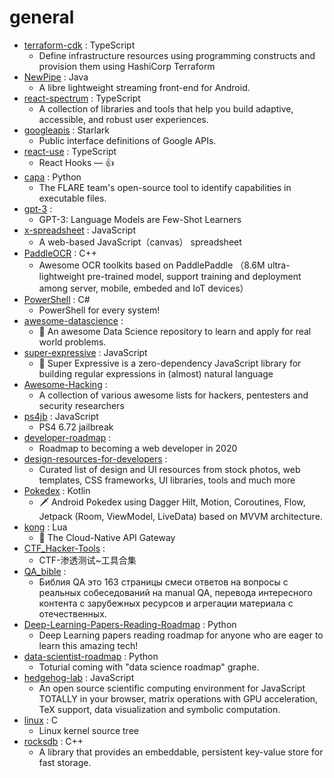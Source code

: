 # general
- [terraform-cdk](https://github.com/hashicorp/terraform-cdk) : TypeScript
  - Define infrastructure resources using programming constructs and provision them using HashiCorp Terraform
- [NewPipe](https://github.com/TeamNewPipe/NewPipe) : Java
  - A libre lightweight streaming front-end for Android.
- [react-spectrum](https://github.com/adobe/react-spectrum) : TypeScript
  - A collection of libraries and tools that help you build adaptive, accessible, and robust user experiences.
- [googleapis](https://github.com/googleapis/googleapis) : Starlark
  - Public interface definitions of Google APIs.
- [react-use](https://github.com/streamich/react-use) : TypeScript
  - React Hooks — 👍
- [capa](https://github.com/fireeye/capa) : Python
  - The FLARE team's open-source tool to identify capabilities in executable files.
- [gpt-3](https://github.com/openai/gpt-3) : 
  - GPT-3: Language Models are Few-Shot Learners
- [x-spreadsheet](https://github.com/myliang/x-spreadsheet) : JavaScript
  - A web-based JavaScript（canvas） spreadsheet
- [PaddleOCR](https://github.com/PaddlePaddle/PaddleOCR) : C++
  - Awesome OCR toolkits based on PaddlePaddle （8.6M ultra-lightweight pre-trained model, support training and deployment among server, mobile, embeded and IoT devices）
- [PowerShell](https://github.com/PowerShell/PowerShell) : C#
  - PowerShell for every system!
- [awesome-datascience](https://github.com/academic/awesome-datascience) : 
  - 📝 An awesome Data Science repository to learn and apply for real world problems.
- [super-expressive](https://github.com/francisrstokes/super-expressive) : JavaScript
  - 🦜 Super Expressive is a zero-dependency JavaScript library for building regular expressions in (almost) natural language
- [Awesome-Hacking](https://github.com/Hack-with-Github/Awesome-Hacking) : 
  - A collection of various awesome lists for hackers, pentesters and security researchers
- [ps4jb](https://github.com/sleirsgoevy/ps4jb) : JavaScript
  - PS4 6.72 jailbreak
- [developer-roadmap](https://github.com/kamranahmedse/developer-roadmap) : 
  - Roadmap to becoming a web developer in 2020
- [design-resources-for-developers](https://github.com/bradtraversy/design-resources-for-developers) : 
  - Curated list of design and UI resources from stock photos, web templates, CSS frameworks, UI libraries, tools and much more
- [Pokedex](https://github.com/skydoves/Pokedex) : Kotlin
  - 🗡️ Android Pokedex using Dagger Hilt, Motion, Coroutines, Flow, Jetpack (Room, ViewModel, LiveData) based on MVVM architecture.
- [kong](https://github.com/Kong/kong) : Lua
  - 🦍 The Cloud-Native API Gateway
- [CTF_Hacker-Tools](https://github.com/Harveysn0w/CTF_Hacker-Tools) : 
  - CTF-渗透测试~工具合集
- [QA_bible](https://github.com/Vladislav610/QA_bible) : 
  - Библия QA это 163 страницы смеси ответов на вопросы с реальных собеседований на manual QA, перевода интересного контента с зарубежных ресурсов и агрегации материала с отечественных.
- [Deep-Learning-Papers-Reading-Roadmap](https://github.com/floodsung/Deep-Learning-Papers-Reading-Roadmap) : Python
  - Deep Learning papers reading roadmap for anyone who are eager to learn this amazing tech!
- [data-scientist-roadmap](https://github.com/MrMimic/data-scientist-roadmap) : Python
  - Toturial coming with "data science roadmap" graphe.
- [hedgehog-lab](https://github.com/lidangzzz/hedgehog-lab) : JavaScript
  - An open source scientific computing environment for JavaScript TOTALLY in your browser, matrix operations with GPU acceleration, TeX support, data visualization and symbolic computation.
- [linux](https://github.com/torvalds/linux) : C
  - Linux kernel source tree
- [rocksdb](https://github.com/facebook/rocksdb) : C++
  - A library that provides an embeddable, persistent key-value store for fast storage.
